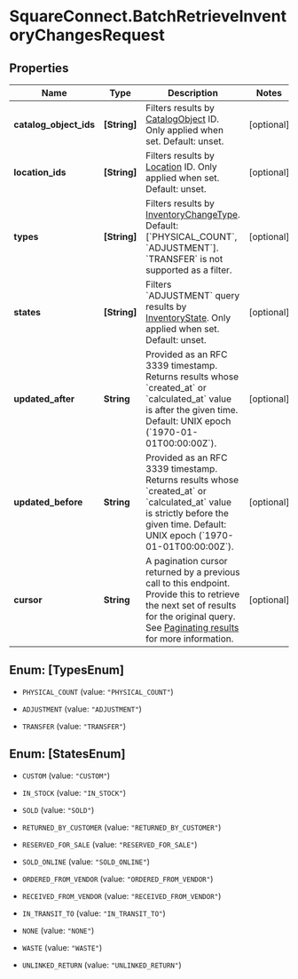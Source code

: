 # SquareConnect.BatchRetrieveInventoryChangesRequest

## Properties
Name | Type | Description | Notes
------------ | ------------- | ------------- | -------------
**catalog_object_ids** | **[String]** | Filters results by [CatalogObject](#type-catalogobject) ID. Only applied when set. Default: unset. | [optional] 
**location_ids** | **[String]** | Filters results by [Location](#type-location) ID. Only applied when set. Default: unset. | [optional] 
**types** | **[String]** | Filters results by [InventoryChangeType](#type-inventorychangetype). Default: [&#x60;PHYSICAL_COUNT&#x60;, &#x60;ADJUSTMENT&#x60;]. &#x60;TRANSFER&#x60; is not supported as a filter. | [optional] 
**states** | **[String]** | Filters &#x60;ADJUSTMENT&#x60; query results by [InventoryState](#type-inventorystate). Only applied when set. Default: unset. | [optional] 
**updated_after** | **String** | Provided as an RFC 3339 timestamp. Returns results whose &#x60;created_at&#x60; or &#x60;calculated_at&#x60; value is after the given time. Default: UNIX epoch (&#x60;1970-01-01T00:00:00Z&#x60;). | [optional] 
**updated_before** | **String** | Provided as an RFC 3339 timestamp. Returns results whose &#x60;created_at&#x60; or &#x60;calculated_at&#x60; value is strictly before the given time. Default: UNIX epoch (&#x60;1970-01-01T00:00:00Z&#x60;). | [optional] 
**cursor** | **String** | A pagination cursor returned by a previous call to this endpoint. Provide this to retrieve the next set of results for the original query.  See [Paginating results](#paginatingresults) for more information. | [optional] 


<a name="[TypesEnum]"></a>
## Enum: [TypesEnum]


* `PHYSICAL_COUNT` (value: `"PHYSICAL_COUNT"`)

* `ADJUSTMENT` (value: `"ADJUSTMENT"`)

* `TRANSFER` (value: `"TRANSFER"`)




<a name="[StatesEnum]"></a>
## Enum: [StatesEnum]


* `CUSTOM` (value: `"CUSTOM"`)

* `IN_STOCK` (value: `"IN_STOCK"`)

* `SOLD` (value: `"SOLD"`)

* `RETURNED_BY_CUSTOMER` (value: `"RETURNED_BY_CUSTOMER"`)

* `RESERVED_FOR_SALE` (value: `"RESERVED_FOR_SALE"`)

* `SOLD_ONLINE` (value: `"SOLD_ONLINE"`)

* `ORDERED_FROM_VENDOR` (value: `"ORDERED_FROM_VENDOR"`)

* `RECEIVED_FROM_VENDOR` (value: `"RECEIVED_FROM_VENDOR"`)

* `IN_TRANSIT_TO` (value: `"IN_TRANSIT_TO"`)

* `NONE` (value: `"NONE"`)

* `WASTE` (value: `"WASTE"`)

* `UNLINKED_RETURN` (value: `"UNLINKED_RETURN"`)





